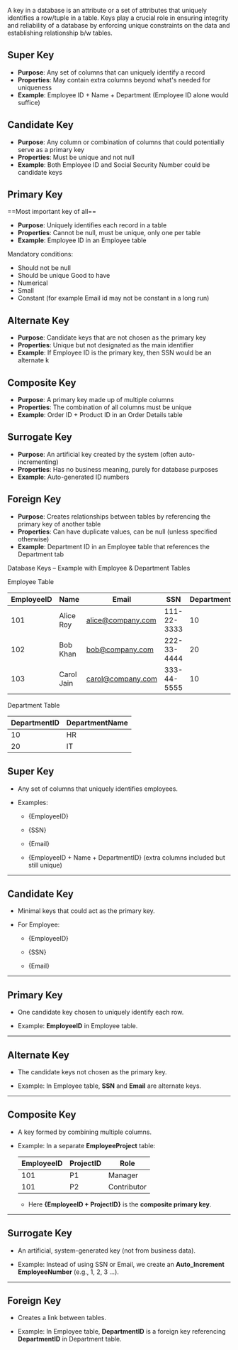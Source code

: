 A key in a database is an attribute or a set of attributes that uniquely identifies a row/tuple in a table. Keys play a crucial role in ensuring integrity and reliability of a database by enforcing unique constraints on the data and establishing relationship b/w tables.

## Super Key

- **Purpose**: Any set of columns that can uniquely identify a record
- **Properties**: May contain extra columns beyond what's needed for uniqueness
- **Example**: Employee ID + Name + Department (Employee ID alone would suffice)

## Candidate Key

- **Purpose**: Any column or combination of columns that could potentially serve as a primary key
- **Properties**: Must be unique and not null
- **Example**: Both Employee ID and Social Security Number could be candidate keys

## Primary Key
==Most important key of all==

- **Purpose**: Uniquely identifies each record in a table
- **Properties**: Cannot be null, must be unique, only one per table
- **Example**: Employee ID in an Employee table

Mandatory conditions:
- Should not be null
- Should be unique
Good to have
- Numerical
- Small
- Constant (for example Email id may not be constant in a long run)



## Alternate Key

- **Purpose**: Candidate keys that are not chosen as the primary key
- **Properties**: Unique but not designated as the main identifier
- **Example**: If Employee ID is the primary key, then SSN would be an alternate k

## Composite Key

- **Purpose**: A primary key made up of multiple columns
- **Properties**: The combination of all columns must be unique
- **Example**: Order ID + Product ID in an Order Details table

## Surrogate Key

- **Purpose**: An artificial key created by the system (often auto-incrementing)
- **Properties**: Has no business meaning, purely for database purposes
- **Example**: Auto-generated ID numbers

## Foreign Key

- **Purpose**: Creates relationships between tables by referencing the primary key of another table
- **Properties**: Can have duplicate values, can be null (unless specified otherwise)
- **Example**: Department ID in an Employee table that references the Department tab


Database Keys – Example with Employee & Department Tables

Employee Table

| EmployeeID | Name       | Email                                         | SSN         | DepartmentID |
| ---------- | ---------- | --------------------------------------------- | ----------- | ------------ |
| 101        | Alice Roy  | [alice@company.com](mailto:alice@company.com) | 111-22-3333 | 10           |
| 102        | Bob Khan   | [bob@company.com](mailto:bob@company.com)     | 222-33-4444 | 20           |
| 103        | Carol Jain | [carol@company.com](mailto:carol@company.com) | 333-44-5555 | 10           |
Department Table

| DepartmentID | DepartmentName |
| ------------ | -------------- |
| 10           | HR             |
| 20           | IT             |
## **Super Key**

- Any set of columns that uniquely identifies employees.
    
- Examples:
    
    - {EmployeeID}
        
    - {SSN}
        
    - {Email}
        
    - {EmployeeID + Name + DepartmentID} (extra columns included but still unique)
        

---

## **Candidate Key**

- Minimal keys that could act as the primary key.
    
- For Employee:
    
    - {EmployeeID}
        
    - {SSN}
        
    - {Email}
        

---

## **Primary Key**

- One candidate key chosen to uniquely identify each row.
    
- Example: **EmployeeID** in Employee table.
    

---

## **Alternate Key**

- The candidate keys not chosen as the primary key.
    
- Example: In Employee table, **SSN** and **Email** are alternate keys.
    

---

## **Composite Key**

- A key formed by combining multiple columns.
    
- Example: In a separate **EmployeeProject** table:
    
    |EmployeeID|ProjectID|Role|
    |---|---|---|
    |101|P1|Manager|
    |101|P2|Contributor|
    
    - Here **{EmployeeID + ProjectID}** is the **composite primary key**.
        

---

## **Surrogate Key**

- An artificial, system-generated key (not from business data).
    
- Example: Instead of using SSN or Email, we create an **Auto_Increment EmployeeNumber** (e.g., 1, 2, 3 …).
    

---

## **Foreign Key**

- Creates a link between tables.
    
- Example: In Employee table, **DepartmentID** is a foreign key referencing **DepartmentID** in Department table.